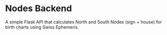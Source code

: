 # Nodes Backend
A simple Flask API that calculates North and South Nodes (sign + house) for birth charts using Swiss Ephemeris.

